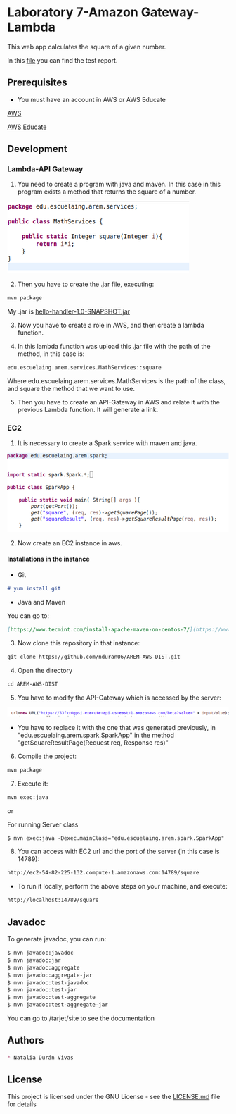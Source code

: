 # Laboratory 7-Amazon Gateway-Lambda

This web app calculates the square of a given number.

In this [file](reporte.pdf) you can find the test report.

## Prerequisites

- You must have an account in AWS or AWS Educate

[AWS](https://signin.aws.amazon.com/signin?redirect_uri=https%3A%2F%2Faws.amazon.com%2Fmarketplace%2Fmanagement%2Fsignin%3Fstate%3DhashArgs%2523%26isauthcode%3Dtrue&client_id=arn%3Aaws%3Aiam%3A%3A015428540659%3Auser%2Faws-mp-seller-management-portal&forceMobileApp=0)

[AWS Educate](https://www.awseducate.com/signin/SiteLogin)

## Development

### Lambda-API Gateway

1. You need to create a program with java and maven. In this case in this program exists a method that returns the square of a number.

![](https://github.com/nduran06/AREM-AWS-DIST/blob/master/images/spark/1.png)

2. Then you have to create the .jar file, executing: 

```markdown
mvn package
```

My .jar is [hello-handler-1.0-SNAPSHOT.jar](hello-handler-1.0-SNAPSHOT.jar) 

3. Now you have to create a role in AWS, and then create a lambda function.

4. In this lambda function was upload this .jar file with the path of the method, in this case is: 

```markdown
edu.escuelaing.arem.services.MathServices::square
```
Where edu.escuelaing.arem.services.MathServices is the path of the class, and square the method that we want to use.

5. Then you have to create an API-Gateway in AWS and relate it with the previous Lambda function. It will generate a link.

### EC2 

1. It is necessary to create a Spark service with maven and java.

![](https://github.com/nduran06/AREM-AWS-DIST/blob/master/images/spark/2.png)

2. Now create an EC2 instance in aws.

#### Installations in the instance

- Git

```markdown
# yum install git 
```
- Java and Maven

You can go to:

```markdown
[https://www.tecmint.com/install-apache-maven-on-centos-7/](https://www.tecmint.com/install-apache-maven-on-centos-7/) 
```

3. Now clone this repository in that instance:

```markdown
git clone https://github.com/nduran06/AREM-AWS-DIST.git
```
4. Open the directory

```markdown
cd AREM-AWS-DIST
```
5. You have to modify the API-Gateway which is accessed by the server:

![](https://github.com/nduran06/AREM-AWS-DIST/blob/master/images/spark/3.png)

- You have to replace it with the one that was generated previously, in "edu.escuelaing.arem.spark.SparkApp" in the method "getSquareResultPage(Request req, Response res)"

6. Compile the project:

```markdown
mvn package
```
7. Execute it:

```markdown
mvn exec:java
```
or

For running Server class
```markdown
$ mvn exec:java -Dexec.mainClass="edu.escuelaing.arem.spark.SparkApp"
```

8. You can access with EC2 url and the port of the server (in this case is 14789):

```markdown
http://ec2-54-82-225-132.compute-1.amazonaws.com:14789/square
```
- To run it locally, perform the above steps on your machine, and execute:

```markdown
http://localhost:14789/square
```
## Javadoc

To generate javadoc, you can run:

```markdown
$ mvn javadoc:javadoc
$ mvn javadoc:jar
$ mvn javadoc:aggregate
$ mvn javadoc:aggregate-jar
$ mvn javadoc:test-javadoc
$ mvn javadoc:test-jar
$ mvn javadoc:test-aggregate
$ mvn javadoc:test-aggregate-jar
```
You can go to /tarjet/site to see the documentation 

## Authors

```markdown
* Natalia Durán Vivas
```

## License

This project is licensed under the GNU License - see the [LICENSE.md](LICENSE) file for details




